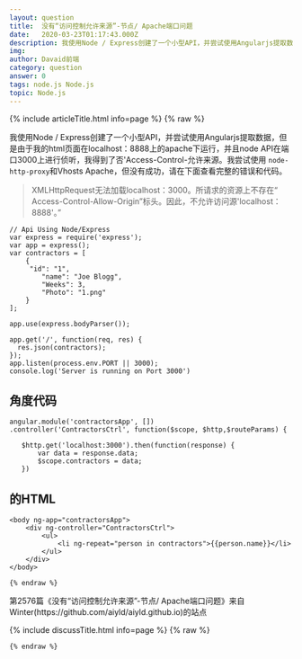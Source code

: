 ```yaml
---
layout: question
title:  没有“访问控制允许来源”-节点/ Apache端口问题
date:   2020-03-23T01:17:43.000Z
description: 我使用Node / Express创建了一个小型API，并尝试使用Angularjs提取数据，但是由于我的html页面在localhost：8888上的a...
img: 
author: Davaid前端
category: question
answer: 0
tags: node.js Node.js
topic: Node.js
---
```

<div class="article-root">
  <div class="article">
    {% include articleTitle.html info=page %}
    {% raw %}
    <div class="article-content"><p><font style="vertical-align: inherit;"><font style="vertical-align: inherit;">我使用Node / Express创建了一个小型API，并尝试使用Angularjs提取数据，但是由于我的html页面在localhost：8888上的apache下运行，并且node API在端口3000上进行侦听，我得到了否'Access-Control-允许来源。</font><font style="vertical-align: inherit;">我尝试使用   </font></font><code>node-http-proxy</code><font style="vertical-align: inherit;"><font style="vertical-align: inherit;">和Vhosts Apache，但没有成功，请在下面查看完整的错误和代码。</font></font></p>

<blockquote>
  <p><font style="vertical-align: inherit;"><font style="vertical-align: inherit;">XMLHttpRequest无法加载localhost：3000。</font><font style="vertical-align: inherit;">所请求的资源上不存在“ Access-Control-Allow-Origin”标头。</font><font style="vertical-align: inherit;">因此，不允许访问源'localhost：8888'。”    </font></font></p>
</blockquote>

<pre><code>// Api Using Node/Express    <font></font>
var express = require('express');<font></font>
var app = express();<font></font>
var contractors = [<font></font>
    {   <font></font>
     "id": "1", <font></font>
        "name": "Joe Blogg",<font></font>
        "Weeks": 3,<font></font>
        "Photo": "1.png"<font></font>
    }<font></font>
];<font></font>
<font></font>
app.use(express.bodyParser());<font></font>
<font></font>
app.get('/', function(req, res) {<font></font>
  res.json(contractors);<font></font>
});<font></font>
app.listen(process.env.PORT || 3000);<font></font>
console.log('Server is running on Port 3000')<font></font>
</code></pre>

<h2><font style="vertical-align: inherit;"><font style="vertical-align: inherit;">角度代码</font></font></h2>

<pre><code>angular.module('contractorsApp', [])<font></font>
.controller('ContractorsCtrl', function($scope, $http,$routeParams) {<font></font>
<font></font>
   $http.get('localhost:3000').then(function(response) {<font></font>
       var data = response.data;<font></font>
       $scope.contractors = data;<font></font>
   })<font></font>
</code></pre>

<h2><font style="vertical-align: inherit;"><font style="vertical-align: inherit;">的HTML</font></font></h2>

<pre><code>&lt;body ng-app="contractorsApp"&gt;<font></font>
    &lt;div ng-controller="ContractorsCtrl"&gt; <font></font>
        &lt;ul&gt;<font></font>
            &lt;li ng-repeat="person in contractors"&gt;{{person.name}}&lt;/li&gt;<font></font>
        &lt;/ul&gt;<font></font>
    &lt;/div&gt;<font></font>
&lt;/body&gt;<font></font>
</code></pre></div>
    {% endraw %}
  </div>
  <p class="winter_mark">第2576篇《没有“访问控制允许来源”-节点/ Apache端口问题》来自Winter(https://github.com/aiyld/aiyld.github.io)的站点</p>
  <div class="discuss-wrapper">
    {% include discussTitle.html info=page %}
    {% raw %}
    
    {% endraw %}
  </div>
<div>
